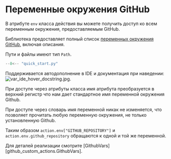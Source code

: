 # Переменные окружения GitHub

В атрибуте `env` класса действия вы можете получить доступ ко всем переменным окружения, предоставляемым GitHub.

Библиотека предоставляет полный список 
[переменных окружения GitHub](https://docs.github.com/en/actions/learn-github-actions/variables#default-environment-variables), 
включая описания.

Пути и файлы имеют тип `Path`.

```python
--8<-- "quick_start.py"
```

Поддерживается автодополнение в IDE и документация при наведении:
![var_ide_hover_docstring.jpg](images/var_ide_hover_docstring.jpg).

При доступе через атрибуты класса имя атрибута преобразуется в верхний регистр что нам дает стандартное 
имя переменной окружения Github.

При доступе через словарь имя переменной никак не изменяется, что позволяет прочитать любую переменную окружения, не
только установленную Github.

Таким образом `action.env["GITHUB_REPOSITORY"]` и `action.env.github_repository` обращаются к одной и той же переменной.

Для деталей реализации смотрите [GithubVars][github_custom_actions.GithubVars].
